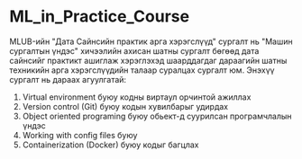 # ML_in_Practice_Course

MLUB-ийн "Дата Сайнсийн практик арга хэрэгслүүд" сургалт нь "Машин сургалтын үндэс" хичээлийн ахисан шатны сургалт бөгөөд дата сайнсийг практикт ашиглаж хэрэглэхэд шаарддагдаг дараагийн шатны техникийн арга хэрэгслүүдийн талаар суралцах сургалт юм. Энэхүү сургалт нь дараах агуулгатай:

1. Virtual environment буюу кодны виртаул орчинтой ажиллах
1. Version control (Git) буюу кодын хувилбарыг удирдах
1. Object oriented programing буюу обьект-д суурилсан програмчлалын үндэс
1. Working with config files буюу 
1. Containerization (Docker) буюу кодыг багцлах